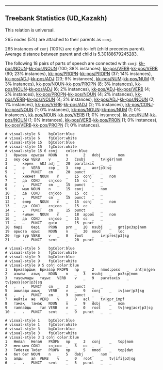 

--------------------------------------------------------------------------------

## Treebank Statistics (UD_Kazakh)

This relation is universal.

265 nodes (5%) are attached to their parents as `conj`.

265 instances of `conj` (100%) are right-to-left (child precedes parent).
Average distance between parent and child is 5.30188679245283.

The following 18 pairs of parts of speech are connected with `conj`: [kk-pos/NOUN]()-[kk-pos/NOUN]() (100; 38% instances), [kk-pos/VERB]()-[kk-pos/VERB]() (60; 23% instances), [kk-pos/PROPN]()-[kk-pos/PROPN]() (37; 14% instances), [kk-pos/ADJ]()-[kk-pos/ADJ]() (23; 9% instances), [kk-pos/NUM]()-[kk-pos/NUM]() (9; 3% instances), [kk-pos/NOUN]()-[kk-pos/PROPN]() (8; 3% instances), [kk-pos/NOUN]()-[kk-pos/ADJ]() (6; 2% instances), [kk-pos/ADJ]()-[kk-pos/VERB]() (4; 2% instances), [kk-pos/PROPN]()-[kk-pos/NOUN]() (4; 2% instances), [kk-pos/VERB]()-[kk-pos/NOUN]() (4; 2% instances), [kk-pos/ADJ]()-[kk-pos/NOUN]() (2; 1% instances), [kk-pos/VERB]()-[kk-pos/ADJ]() (2; 1% instances), [kk-pos/CONJ]()-[kk-pos/NOUN]() (1; 0% instances), [kk-pos/NOUN]()-[kk-pos/NUM]() (1; 0% instances), [kk-pos/NOUN]()-[kk-pos/VERB]() (1; 0% instances), [kk-pos/NUM]()-[kk-pos/NOUN]() (1; 0% instances), [kk-pos/VERB]()-[kk-pos/PRON]() (1; 0% instances), [kk-pos/VERB]()-[kk-pos/PROPN]() (1; 0% instances).


~~~ conllu
# visual-style 6	bgColor:blue
# visual-style 6	fgColor:white
# visual-style 15	bgColor:blue
# visual-style 15	fgColor:white
# visual-style 15 6 conj	color:blue
1	Орысша	орысша	NOUN	n	_	2	dobj	_	nom
2	оқу	оқы	VERB	v	_	3	csubj	_	tv|ger|nom
3	_	керек	ADJ	adj	_	20	parataxis	_	_
4	_	е	VERB	cop	_	3	cop	_	aor|p3|sg
5	,	,	PUNCT	cm	_	20	punct	_	_
6	_	хикмет	NOUN	n	_	15	conj	_	nom
7	_	да	CONJ	cnjcoo	_	15	cc	_	_
8	,	,	PUNCT	cm	_	15	punct	_	_
9	_	мал	NOUN	n	_	15	conj	_	nom
10	_	да	CONJ	cnjcoo	_	15	cc	_	_
11	,	,	PUNCT	cm	_	15	punct	_	_
12	_	өнер	NOUN	n	_	15	conj	_	nom
13	_	да	CONJ	cnjcoo	_	15	cc	_	_
14	,	,	PUNCT	cm	_	15	punct	_	_
15	_	ғылым	NOUN	n	_	18	appos	_	nom
16	_	да	CONJ	cnjcoo	_	15	cc	_	_
17	—	—	PUNCT	guio	_	15	punct	_	_
18	бәрі	бәрі	PRON	prn	_	20	nsubj	_	qnt|px3sp|nom
19	орыста	орыс	NOUN	n	_	20	nmod	_	loc
20	тұр	тұр	VERB	v	_	0	root	_	iv|pres|p3|sg
21	.	.	PUNCT	sent	_	20	punct	_	_

~~~


~~~ conllu
# visual-style 5	bgColor:blue
# visual-style 5	fgColor:white
# visual-style 9	bgColor:blue
# visual-style 9	fgColor:white
# visual-style 9 5 conj	color:blue
1	Ерназардың	Ерназар	PROPN	np	_	2	nmod:poss	_	ant|m|gen
2	азығы	азық	NOUN	n	_	3	nsubj	_	px3sp|nom
3	таусылады	тауыс	VERB	v	_	9	parataxis	_	tv|pass|aor|p3|sg
4	,	,	PUNCT	cm	_	3	punct	_	_
5	ашығады	ашық	VERB	v	_	9	conj	_	iv|aor|p3|sg
6	,	,	PUNCT	cm	_	9	punct	_	_
7	жейтін	же	VERB	v	_	8	acl	_	tv|gpr_impf
8	тамақ	тамақ	NOUN	n	_	9	dobj	_	nom
9	таппайды	тап	VERB	v	_	0	root	_	tv|neg|aor|p3|sg
10	.	.	PUNCT	sent	_	9	punct	_	_

~~~


~~~ conllu
# visual-style 1	bgColor:blue
# visual-style 1	fgColor:white
# visual-style 3	bgColor:blue
# visual-style 3	fgColor:white
# visual-style 3 1 conj	color:blue
1	Непал	Непал	PROPN	np	_	3	conj	_	top|nom
2	мен	мен	CONJ	cnjcoo	_	3	cc	_	_
3	Тибетке	Тибет	PROPN	np	_	5	nmod	_	top|dat
4	бет	бет	NOUN	n	_	5	dobj	_	nom
5	алды	ал	VERB	v	_	0	root	_	tv|ifi|p3|sg
6	.	.	PUNCT	sent	_	5	punct	_	_

~~~


